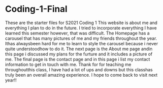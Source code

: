 # Coding-1-Final
 These are the starter files for S2021 Coding 1
This website is about me and everything I plan to do in the future. I tried to incorporate everything I have learned this semester however, that was difficult. The Homepage has a carousel that has many pictures of me and my friends throughout the year. Ithas alwaysbeen hard for me to learn to style the carousel because i never quite understoodhow to do it. The next page is the About me page andin this page i discussed my plans for the furture and it includes a picture of me. The final page is the contact page and in this page i list my contact information to get in touch with me. Thank for for teaching me throughoutthis class, I have had a lot of ups and downs but this classhas truly been an overall amazing experience. I hope to come back to visit next year!!